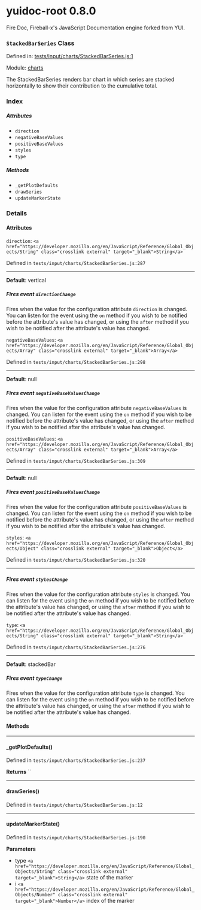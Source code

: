 
# yuidoc-root 0.8.0

Fire Doc, Fireball-x&#x27;s JavaScript Documentation engine forked from YUI.

### `StackedBarSeries` Class


Defined in: [tests/input/charts/StackedBarSeries.js:1](../files/tests/input/charts/StackedBarSeries.js.js)

Module: [charts](../modules/charts.md)




The StackedBarSeries renders bar chart in which series are stacked horizontally to show
their contribution to the cumulative total.

### Index


##### Attributes

  - `direction`
  - `negativeBaseValues`
  - `positiveBaseValues`
  - `styles`
  - `type`


##### Methods


  - `_getPlotDefaults`
  - `drawSeries`
  - `updateMarkerState`





### Details



#### Attributes


`direction`: `<a href="https://developer.mozilla.org/en/JavaScript/Reference/Global_Objects/String" class="crosslink external" target="_blank">String</a>`

Defined in `tests/input/charts/StackedBarSeries.js:287`



---------------------



**Default**: vertical

##### Fires event `directionChange`

Fires when the value for the configuration attribute `direction` is
changed. You can listen for the event using the `on` method if you
wish to be notified before the attribute's value has changed, or
using the `after` method if you wish to be notified after the
attribute's value has changed.



`negativeBaseValues`: `<a href="https://developer.mozilla.org/en/JavaScript/Reference/Global_Objects/Array" class="crosslink external" target="_blank">Array</a>`

Defined in `tests/input/charts/StackedBarSeries.js:298`



---------------------



**Default**: null

##### Fires event `negativeBaseValuesChange`

Fires when the value for the configuration attribute `negativeBaseValues` is
changed. You can listen for the event using the `on` method if you
wish to be notified before the attribute's value has changed, or
using the `after` method if you wish to be notified after the
attribute's value has changed.



`positiveBaseValues`: `<a href="https://developer.mozilla.org/en/JavaScript/Reference/Global_Objects/Array" class="crosslink external" target="_blank">Array</a>`

Defined in `tests/input/charts/StackedBarSeries.js:309`



---------------------



**Default**: null

##### Fires event `positiveBaseValuesChange`

Fires when the value for the configuration attribute `positiveBaseValues` is
changed. You can listen for the event using the `on` method if you
wish to be notified before the attribute's value has changed, or
using the `after` method if you wish to be notified after the
attribute's value has changed.



`styles`: `<a href="https://developer.mozilla.org/en/JavaScript/Reference/Global_Objects/Object" class="crosslink external" target="_blank">Object</a>`

Defined in `tests/input/charts/StackedBarSeries.js:320`



---------------------




##### Fires event `stylesChange`

Fires when the value for the configuration attribute `styles` is
changed. You can listen for the event using the `on` method if you
wish to be notified before the attribute's value has changed, or
using the `after` method if you wish to be notified after the
attribute's value has changed.



`type`: `<a href="https://developer.mozilla.org/en/JavaScript/Reference/Global_Objects/String" class="crosslink external" target="_blank">String</a>`

Defined in `tests/input/charts/StackedBarSeries.js:276`



---------------------



**Default**: stackedBar

##### Fires event `typeChange`

Fires when the value for the configuration attribute `type` is
changed. You can listen for the event using the `on` method if you
wish to be notified before the attribute's value has changed, or
using the `after` method if you wish to be notified after the
attribute's value has changed.





<!-- Method Block -->
#### Methods



--------------------------
#### _getPlotDefaults() 

Defined in `tests/input/charts/StackedBarSeries.js:237`



> 


**Returns**
`` 


--------------------------
#### drawSeries() 

Defined in `tests/input/charts/StackedBarSeries.js:12`



> 




--------------------------
#### updateMarkerState() 

Defined in `tests/input/charts/StackedBarSeries.js:190`



> 

**Parameters**
- type `<a href="https://developer.mozilla.org/en/JavaScript/Reference/Global_Objects/String" class="crosslink external" target="_blank">String</a>` state of the marker
- i `<a href="https://developer.mozilla.org/en/JavaScript/Reference/Global_Objects/Number" class="crosslink external" target="_blank">Number</a>` index of the marker




